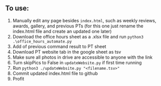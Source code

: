 ## To use:

1. Manually edit any page besides `index.html`, such as weekly reviews, awards, gallery, and previous PTs (for this one just rename the index.html file and create an updated one later)
2. Download the office hours sheet as a .xlsx file and run `python3 .\office_hours_automate.py`
3. Add of previous command result to PT sheet
4. Download PT website tab in the google sheet as tsv
5. Make sure all photos in drive are accessible to anyone with the link
6. Turn skipPics to False in `updateWebsite.py` if first time running
7. Run `python3 ./updateWebsite.py "<filename.tsv>"`
8. Commit updated index.html file to github
9. Profit
